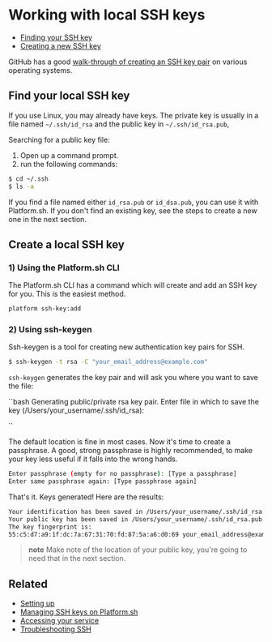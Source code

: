 # Working with local SSH keys

* [Finding your SSH key](#find-your-ssh-key)
* [Creating a new SSH key](#create-a-ssh-key)

GitHub has a good [walk-through of creating an SSH key pair](https://help.github.com/articles/generating-a-new-ssh-key-and-adding-it-to-the-ssh-agent/) on various operating systems.

## Find your local SSH key

If you use Linux, you may already have keys. The private key is usually in a file named `~/.ssh/id_rsa` and the public key in `~/.ssh/id_rsa.pub`,

Searching for a public key file:
1. Open up a command prompt.
2. run the following commands:

```bash
$ cd ~/.ssh
$ ls -a
```

If you find a file named either `id_rsa.pub` or `id_dsa.pub`, you can use it with Platform.sh. If you don't find an existing key, see the steps to create a new one in the next section.

## Create a local SSH key

### 1) Using the Platform.sh CLI

The Platform.sh CLI has a command which will create and add an SSH key for you. This is the easiest method.

```bash
platform ssh-key:add
```

### 2) Using ssh-keygen

Ssh-keygen is a tool for creating new authentication key pairs for SSH. 

```bash
$ ssh-keygen -t rsa -C "your_email_address@example.com"
```

`ssh-keygen` generates the key pair and will ask you where you want to save the file:

``bash
Generating public/private rsa key pair.
Enter file in which to save the key (/Users/your_username/.ssh/id_rsa):

``

The default location is fine in most cases. Now it's time to create a passphrase. A good, strong passphrase is highly recommended, to make your key less useful if it falls into the wrong hands.

```bash
Enter passphrase (empty for no passphrase): [Type a passphrase]
Enter same passphrase again: [Type passphrase again]
```

That's it. Keys generated! Here are the results:

```bash
Your identification has been saved in /Users/your_username/.ssh/id_rsa.
Your public key has been saved in /Users/your_username/.ssh/id_rsa.pub.
The key fingerprint is:
55:c5:d7:a9:1f:dc:7a:67:31:70:fd:87:5a:a6:d0:69 your_email_address@example.com
```

> **note**
> Make note of the location of your public key, you're going to need that in the next section.

## Related

* [Setting up](ssh/setting-up.md)
* [Managing SSH keys on Platform.sh](ssh/managing-ssh-keys.md)
* [Accessing your service](ssh/access.md)
* [Troubleshooting SSH](ssh/troubleshooting.md)
